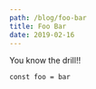```yaml
---
path: /blog/foo-bar
title: Foo Bar
date: 2019-02-16
---
```


You know the drill!!

`const foo = bar`
